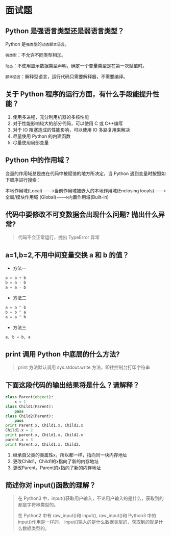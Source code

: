 # 面试题

## Python 是强语言类型还是弱语言类型？

Python 是`强类型`的`动态脚本语言`。

`强类型`：不允许不同类型相加。

 `动态`：不使用显示数据类型声明，确定一个变量类型是在第一次赋值时。 

`脚本语言`：解释型语言，运行代码只需要解释器，不需要编译。

## 关于 Python 程序的运行方面，有什么手段能提升性能？

1. 使用多进程，充分利用机器的多核性能 
2. 对于性能影响较大的部分代码，可以使用 C 或 C++编写 
3. 对于 IO 阻塞造成的性能影响，可以使用 IO 多路复用来解决
4. 尽量使用 Python 的内建函数
5. 尽量使用局部变量

## Python 中的作用域？

变量的作用域总是由在代码中被赋值的地方所决定，当 Python 遇到变量时按照如下顺序进行搜索： 

本地作用域\(Local\)---&gt;当前作用域被嵌入的本地作用域\(Enclosing locals\)---&gt;全局/模块作用域 \(Global\)---&gt;内置作用域\(Built-in\)

## 代码中要修改不可变数据会出现什么问题? 抛出什么异常?

> 代码不会正常运行，抛出 TypeError 异常

## a=1,b=2,不用中间变量交换 a 和 b 的值？

*  方法一

```python
a = a + b
b = a - b
a = a - b
```

*  方法二

```python
a = a ^ b
b = b ^ a
a = a ^ b
```

* 方法三

```python
a, b = b, a
```

## print 调用 Python 中底层的什么方法?

> print 方法默认调用 sys.stdout.write 方法，即往控制台打印字符串

## 下面这段代码的输出结果将是什么？请解释？

```python
class Parent(object):
    x = 1
class Child1(Parent):
    pass
class Child2(Parent):
    pass
print Parent.x, Child1.x, Child2.x
Child1.x = 2
print parent.x, Child1.x, Child2.x
parent.x = 3
print Parent.x, Child1.x, Child2.
```

1.  继承自父类的类属性x，所以都一样，指向同一块内存地址
2. 更改Child1，Child1的x指向了新的内存地址
3. 更改Parent，Parent的x指向了新的内存地址

##  简述你对 input\(\)函数的理解？

> 在 Python3 中，input\(\)获取用户输入，不论用户输入的是什么，获取到的都是字符串类型的。
>
>  在 Python2 中有 raw\_input\(\)和 input\(\), raw\_input\(\)和 Python3 中的 input\(\)作用是一样的， input\(\)输入的是什么数据类型的，获取到的就是什么数据类型的。

